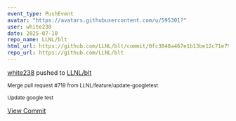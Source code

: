 ```yaml
---
event_type: PushEvent
avatar: "https://avatars.githubusercontent.com/u/595301?"
user: white238
date: 2025-07-10
repo_name: LLNL/blt
html_url: https://github.com/LLNL/blt/commit/0fc3848a467e1b13be12c71e79cfec7e11d26c17
repo_url: https://github.com/LLNL/blt
---
```


<a href='https://github.com/white238' target='_blank'>white238</a> pushed to <a href='https://github.com/LLNL/blt' target='_blank'>LLNL/blt</a>

<small>Merge pull request #719 from LLNL/feature/update-googletest

Update google test</small>

<a href='https://github.com/LLNL/blt/commit/0fc3848a467e1b13be12c71e79cfec7e11d26c17' target='_blank'>View Commit</a>